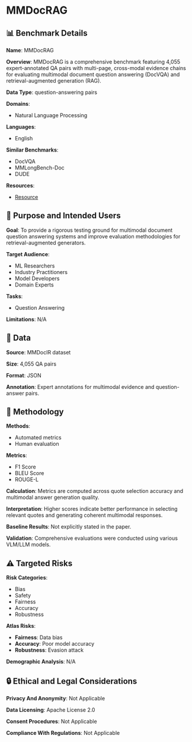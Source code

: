 # MMDocRAG

## 📊 Benchmark Details

**Name**: MMDocRAG

**Overview**: MMDocRAG is a comprehensive benchmark featuring 4,055 expert-annotated QA pairs with multi-page, cross-modal evidence chains for evaluating multimodal document question answering (DocVQA) and retrieval-augmented generation (RAG).

**Data Type**: question-answering pairs

**Domains**:
- Natural Language Processing

**Languages**:
- English

**Similar Benchmarks**:
- DocVQA
- MMLongBench-Doc
- DUDE

**Resources**:
- [Resource](https://mmdocrag.github.io/MMDocRAG/)

## 🎯 Purpose and Intended Users

**Goal**: To provide a rigorous testing ground for multimodal document question answering systems and improve evaluation methodologies for retrieval-augmented generators.

**Target Audience**:
- ML Researchers
- Industry Practitioners
- Model Developers
- Domain Experts

**Tasks**:
- Question Answering

**Limitations**: N/A

## 💾 Data

**Source**: MMDocIR dataset

**Size**: 4,055 QA pairs

**Format**: JSON

**Annotation**: Expert annotations for multimodal evidence and question-answer pairs.

## 🔬 Methodology

**Methods**:
- Automated metrics
- Human evaluation

**Metrics**:
- F1 Score
- BLEU Score
- ROUGE-L

**Calculation**: Metrics are computed across quote selection accuracy and multimodal answer generation quality.

**Interpretation**: Higher scores indicate better performance in selecting relevant quotes and generating coherent multimodal responses.

**Baseline Results**: Not explicitly stated in the paper.

**Validation**: Comprehensive evaluations were conducted using various VLM/LLM models.

## ⚠️ Targeted Risks

**Risk Categories**:
- Bias
- Safety
- Fairness
- Accuracy
- Robustness

**Atlas Risks**:
- **Fairness**: Data bias
- **Accuracy**: Poor model accuracy
- **Robustness**: Evasion attack

**Demographic Analysis**: N/A

## 🔒 Ethical and Legal Considerations

**Privacy And Anonymity**: Not Applicable

**Data Licensing**: Apache License 2.0

**Consent Procedures**: Not Applicable

**Compliance With Regulations**: Not Applicable
